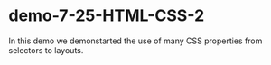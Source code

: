 # demo-7-25-HTML-CSS-2

In this demo we demonstarted the use of many CSS properties from selectors to layouts.

